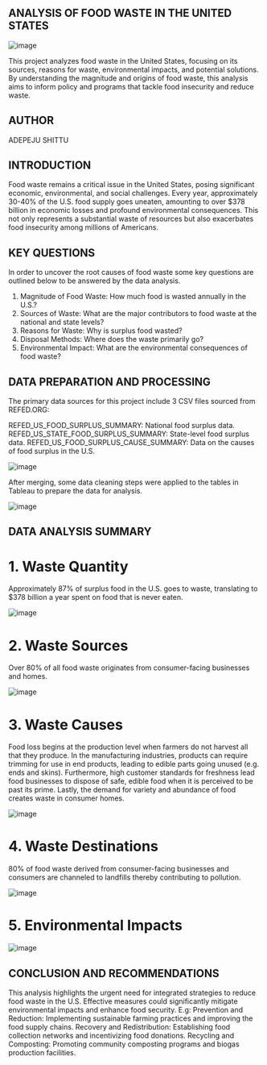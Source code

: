 ## ANALYSIS OF FOOD WASTE IN THE UNITED STATES

![image](https://github.com/Renikeji19/Analysis-of-Food-Waste-in-the-United-States/assets/97131888/2d543c02-dbaa-4094-9cd0-189bf8e38622)

This project analyzes food waste in the United States, focusing on its sources, reasons for waste, environmental impacts, and potential solutions. By understanding the magnitude and origins of food waste, this analysis aims to inform policy and programs that tackle food insecurity and reduce waste.

## AUTHOR

ADEPEJU SHITTU


## INTRODUCTION 
Food waste remains a critical issue in the United States, posing significant economic, environmental, and social challenges. Every year, approximately 30-40% of the U.S. food supply goes uneaten, amounting to over $378 billion in economic losses and profound environmental consequences. This not only represents a substantial waste of resources but also exacerbates food insecurity among millions of Americans.

## KEY QUESTIONS
In order to uncover the root causes of food waste some key questions are outlined below to be answered by the data analysis.

1. Magnitude of Food Waste: How much food is wasted annually in the U.S.?
2. Sources of Waste: What are the major contributors to food waste at the national and state levels?
3. Reasons for Waste: Why is surplus food wasted?
4. Disposal Methods: Where does the waste primarily go?
5. Environmental Impact: What are the environmental consequences of food waste?


## DATA PREPARATION AND PROCESSING

The primary data sources for this project include 3 CSV files sourced from REFED.ORG:

REFED_US_FOOD_SURPLUS_SUMMARY: National food surplus data.
REFED_US_STATE_FOOD_SURPLUS_SUMMARY: State-level food surplus data.
REFED_US_FOOD_SURPLUS_CAUSE_SUMMARY: Data on the causes of food surplus in the U.S.

![image](https://github.com/Renikeji19/Analysis-of-Food-Waste-in-the-United-States/assets/97131888/dddb6995-7e6e-4027-94e2-783de27b8176)


After merging, some data cleaning steps were applied to the tables in Tableau to prepare the data for analysis.

![image](https://github.com/Renikeji19/Analysis-of-Food-Waste-in-the-United-States/assets/97131888/3839fea9-3ee9-478a-92f4-dac673d4bb5e)

  
## DATA ANALYSIS SUMMARY


# 1.  Waste Quantity

Approximately 87% of surplus food in the U.S. goes to waste, translating to $378 billion a year spent on food that is never eaten.

![image](https://github.com/user-attachments/assets/d05b3159-2ea2-4dcc-bf3b-83d34807133a)


# 2.  Waste Sources 

Over 80% of all food waste originates from consumer-facing businesses and homes.

![image](https://github.com/user-attachments/assets/b7b09599-a4d1-41bc-9e92-f71a9b9e4aa2)


# 3.  Waste Causes

Food loss begins at the production level when farmers do not harvest all that they produce. In the manufacturing industries, products can require trimming for use in end products, leading to edible parts going unused (e.g. ends and skins). Furthermore, high customer standards for freshness lead food businesses to dispose of safe, edible food when it is perceived to be past its prime. Lastly, the demand for variety and abundance of food creates waste in consumer homes.

![image](https://github.com/user-attachments/assets/a40ed2d2-e22f-42bd-8276-bb1e7e607b90)


# 4.  Waste Destinations

80% of food waste derived from consumer-facing businesses and consumers are channeled to landfills thereby contributing to pollution.

![image](https://github.com/user-attachments/assets/e343db34-0dca-46b6-bbc3-449f1e066105)

# 5.  Environmental Impacts

![image](https://github.com/user-attachments/assets/9c5f8b91-5780-4030-890d-baf845170f11)


## CONCLUSION AND RECOMMENDATIONS

This analysis highlights the urgent need for integrated strategies to reduce food waste in the U.S. Effective measures could significantly mitigate environmental impacts and enhance food security. E.g:
Prevention and Reduction: Implementing sustainable farming practices and improving the food supply chains.
Recovery and Redistribution: Establishing food collection networks and incentivizing food donations.
Recycling and Composting: Promoting community composting programs and biogas production facilities.





